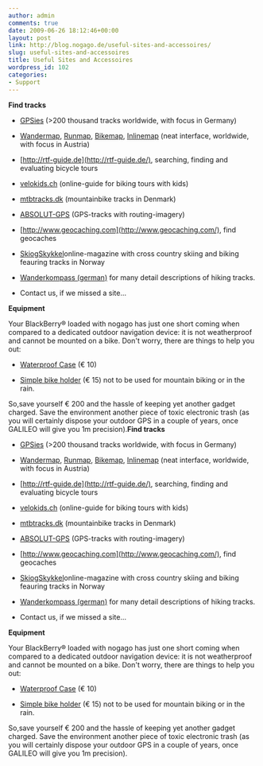 ```yaml
---
author: admin
comments: true
date: 2009-06-26 18:12:46+00:00
layout: post
link: http://blog.nogago.de/useful-sites-and-accessoires/
slug: useful-sites-and-accessoires
title: Useful Sites and Accessoires
wordpress_id: 102
categories:
- Support
---
```


**Find tracks**



	
  * [GPSies](http://www.gpsies.com) (>200 thousand tracks worldwide, with focus in Germany)

	
  * [Wandermap](http://www.wandermap.net), [Runmap](http://www.runmap.net), [Bikemap](http://www.bikemap.net), [Inlinemap](http://www.inlinemap.net) (neat interface, worldwide, with focus in Austria)

	
  * [http://rtf-guide.de](http://rtf-guide.de/), searching, finding and evaluating bicycle tours

	
  * [velokids.ch](http://www.velokids.ch/) (online-guide for biking tours with kids)

	
  * [mtbtracks.dk](http://www.mtbtracks.dk/) (mountainbike tracks in Denmark)

	
  * [ABSOLUT-GPS](http://www.absolut-gps.com/) (GPS-tracks with routing-imagery)

	
  * [http://www.geocaching.com](http://www.geocaching.com/), find geocaches

	
  * [SkiogSkykkel](http://www.skiogsykkel.no)online-magazine with cross country skiing and biking feauring tracks in Norway

	
  * [Wanderkompass (german)](http://www.wanderkompass.de/) for many detail descriptions of hiking tracks.

	
  * Contact us, if we missed a site...


**Equipment**

Your BlackBerry® loaded with nogago has just one short coming when compared to a dedicated outdoor navigation device: it is not weatherproof and cannot be mounted on a bike. Don't worry, there are things to help you out:



	
  * [Waterproof  Case](http://www.pearl.de/a-PE3788-1121.shtml) (€ 10)

	
  * [Simple bike holder](http://www.pearl.de/a-PX2065-4044.shtml) (€ 15) not to be used for mountain biking or in the rain.


So,save yourself € 200 and the hassle of keeping yet another gadget charged. Save the environment another piece of toxic electronic trash (as you will certainly dispose your outdoor GPS in a couple of years, once GALILEO will give you 1m precision).**Find tracks**



	
  * [GPSies](http://www.gpsies.com) (>200 thousand tracks worldwide, with focus in Germany)

	
  * [Wandermap](http://www.wandermap.net), [Runmap](http://www.runmap.net), [Bikemap](http://www.bikemap.net), [Inlinemap](http://www.inlinemap.net) (neat interface, worldwide, with focus in Austria)

	
  * [http://rtf-guide.de](http://rtf-guide.de/), searching, finding and evaluating bicycle tours

	
  * [velokids.ch](http://www.velokids.ch/) (online-guide for biking tours with kids)

	
  * [mtbtracks.dk](http://www.mtbtracks.dk/) (mountainbike tracks in Denmark)

	
  * [ABSOLUT-GPS](http://www.absolut-gps.com/) (GPS-tracks with routing-imagery)

	
  * [http://www.geocaching.com](http://www.geocaching.com/), find geocaches

	
  * [SkiogSkykkel](http://www.skiogsykkel.no)online-magazine with cross country skiing and biking feauring tracks in Norway

	
  * [Wanderkompass (german)](http://www.wanderkompass.de/) for many detail descriptions of hiking tracks.

	
  * Contact us, if we missed a site...


**Equipment**

Your BlackBerry® loaded with nogago has just one short coming when compared to a dedicated outdoor navigation device: it is not weatherproof and cannot be mounted on a bike. Don't worry, there are things to help you out:



	
  * [Waterproof  Case](http://www.pearl.de/a-PE3788-1121.shtml) (€ 10)

	
  * [Simple bike holder](http://www.pearl.de/a-PX2065-4044.shtml) (€ 15) not to be used for mountain biking or in the rain.


So,save yourself € 200 and the hassle of keeping yet another gadget charged. Save the environment another piece of toxic electronic trash (as you will certainly dispose your outdoor GPS in a couple of years, once GALILEO will give you 1m precision).
